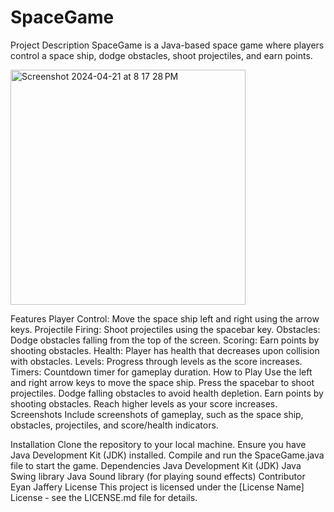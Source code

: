 # SpaceGame
Project Description
SpaceGame is a Java-based space game where players control a space ship, dodge obstacles, shoot projectiles, and earn points.

<img width="376" alt="Screenshot 2024-04-21 at 8 17 28 PM" src="https://github.com/eyanjaffery/SpaceGame/assets/124312130/1433cd0c-f95b-46de-83fd-c38cf3928bf8">


Features
Player Control: Move the space ship left and right using the arrow keys.
Projectile Firing: Shoot projectiles using the spacebar key.
Obstacles: Dodge obstacles falling from the top of the screen.
Scoring: Earn points by shooting obstacles.
Health: Player has health that decreases upon collision with obstacles.
Levels: Progress through levels as the score increases.
Timers: Countdown timer for gameplay duration.
How to Play
Use the left and right arrow keys to move the space ship.
Press the spacebar to shoot projectiles.
Dodge falling obstacles to avoid health depletion.
Earn points by shooting obstacles.
Reach higher levels as your score increases.
Screenshots
Include screenshots of gameplay, such as the space ship, obstacles, projectiles, and score/health indicators.

Installation
Clone the repository to your local machine.
Ensure you have Java Development Kit (JDK) installed.
Compile and run the SpaceGame.java file to start the game.
Dependencies
Java Development Kit (JDK)
Java Swing library
Java Sound library (for playing sound effects)
Contributor
Eyan Jaffery
License
This project is licensed under the [License Name] License - see the LICENSE.md file for details.
